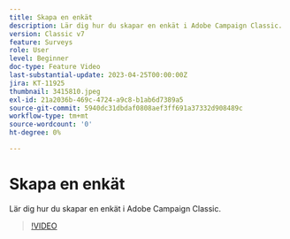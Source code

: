 ```yaml
---
title: Skapa en enkät
description: Lär dig hur du skapar en enkät i Adobe Campaign Classic.
version: Classic v7
feature: Surveys
role: User
level: Beginner
doc-type: Feature Video
last-substantial-update: 2023-04-25T00:00:00Z
jira: KT-11925
thumbnail: 3415810.jpeg
exl-id: 21a2036b-469c-4724-a9c8-b1ab6d7389a5
source-git-commit: 5940dc31dbdaf0808aef3ff691a37332d908489c
workflow-type: tm+mt
source-wordcount: '0'
ht-degree: 0%

---
```


# Skapa en enkät

Lär dig hur du skapar en enkät i Adobe Campaign Classic.

>[!VIDEO](https://video.tv.adobe.com/v/3415810/?learn=on)
